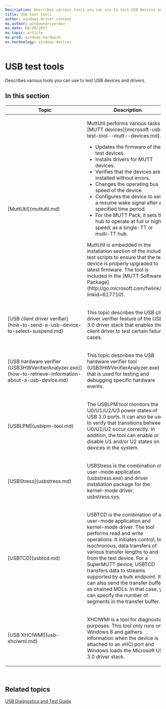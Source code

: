 ```yaml
---
Description: Describes various tools you can use to test USB devices and drivers.
title: USB test tools
author: windows-driver-content
ms.author: windowsdriverdev
ms.date: 04/20/2017
ms.topic: article
ms.prod: windows-hardware
ms.technology: windows-devices
---
```


# USB test tools


Describes various tools you can use to test USB devices and drivers.

## In this section


<table>
<colgroup>
<col width="50%" />
<col width="50%" />
</colgroup>
<thead>
<tr class="header">
<th>Topic</th>
<th>Description</th>
</tr>
</thead>
<tbody>
<tr class="odd">
<td><p>[MuttUtil](muttutil.md)</p></td>
<td><p>MuttUtil performs various tasks on [MUTT devices](microsoft-usb-test-tool--mutt--devices.md).</p>
<ul>
<li>Updates the firmware of the test devices.</li>
<li>Installs drivers for MUTT devices.</li>
<li>Verifies that the devices are installed without errors.</li>
<li>Changes the operating bus speed of the device.</li>
<li>Configures the device to send a resume wake signal after a specified time period.</li>
<li>For the MUTT Pack, it sets the hub to operate at full or high speed; as a single-TT or multi-TT hub.</li>
</ul>
<p>MuttUtil is embedded in the installation section of the included test scripts to ensure that the test device is properly upgraded to latest firmware. The tool is included in the [MUTT Software Package](http://go.microsoft.com/fwlink/p/?linkid=617710).</p></td>
</tr>
<tr class="even">
<td><p>[USB client driver verifier](how-to-send-a-usb-device-to-select-suspend.md)</p></td>
<td><p>This topic describes the USB client driver verifier feature of the USB 3.0 driver stack that enables the client driver to test certain failure cases.</p></td>
</tr>
<tr class="odd">
<td><p>[USB hardware verifier (USB3HWVerifierAnalyzer.exe)](how-to-retrieve-information-about-a-usb-device.md)</p></td>
<td><p>This topic describes the USB hardware verifier tool (USB3HWVerifierAnalyzer.exe) that is used for testing and debugging specific hardware events.</p></td>
</tr>
<tr class="even">
<td><p>[USBLPM](usblpm-tool.md)</p></td>
<td><p>The USBLPM tool monitors the U0/U1/U2/U3 power states of USB 3.0 ports. It can also be used to verify that transitions between U0/U1/U2 occur correctly. In addition, the tool can enable or disable U1 and/or U2 states on all devices in the system.</p></td>
</tr>
<tr class="odd">
<td><p>[USBStress](usbstress.md)</p></td>
<td><p>USBStress is the combination of a user-mode application (usbstress.exe) and driver installation package for the kernel-mode driver, usbstress.sys.</p></td>
</tr>
<tr class="even">
<td><p>[USBTCD](usbtcd.md)</p></td>
<td><p>USBTCD is the combination of a user-mode application and kernel-mode driver. The tool performs read and write operations. It initiates control, bulk, isochronous, data transfers of various transfer lengths to and from the test device. For a SuperMUTT device, USBTCD transfers data to streams supported by a bulk endpoint. It can also send the transfer buffer as chained MDLs. In that case, you can specify the number of segments in the transfer buffer.</p></td>
</tr>
<tr class="odd">
<td><p>[USB XHCIWMI](usb-xhciwmi.md)</p></td>
<td><p>XHCIWMI is a tool for diagnostic purposes. This tool only runs on Windows 8 and gathers information when the device is attached to an xHCI port and Windows loads the Microsoft USB 3.0 driver stack.</p></td>
</tr>
</tbody>
</table>

 

## Related topics
[USB Diagnostics and Test Guide](usb-driver-testing-guide.md)  



